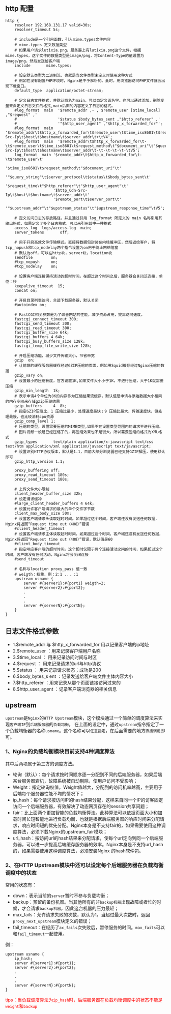 ## http 配置

~~~
http {
    resolver 192.168.131.17 valid=30s;
    resolver_timeout 5s;

    # include是一个引用函数，引入mime.types文件内容
    # mime.types 定义数据类型
    # 如果用户请求lutixia.png，服务器上有lutixia.png这个文件，根据mime.types，这个文件的数据类型是image/png，将Content-Type的值设置为image/png，然后发送给客户端
    include       mime.types;
    
    # 设定默认类型为二进制流，也就是当文件类型未定义时使用这种方式
    # 例如在没有配置PHP环境时，Nginx是不予解析的。此时，用浏览器访问PHP文件就会出现下载窗口。
    default_type  application/octet-stream;

    # 定义日志文件格式，并默认取名为main，可以自定义该名字。也可以通过添加，删除变量来自定义日志文件的格式,main后面的内容定义了日志的格式。
    #log_format  main  '$remote_addr ,- , $remote_user [$time_local] ,"$request" ,'
    #                  '$status $body_bytes_sent ,"$http_referer" ,'
    #                  '"$http_user_agent" ,"$http_x_forwarded_for"';
    #log_format  main  '$remote_addr\t$http_x_forwarded_for\t$remote_user\t$time_iso8601\t$request_method\t"$document_uri"\t"$query_string"\t$server_protocol\t$status\t$body_bytes_sent\t$request_time\t"$http_referer"\t"$http_user_agent"\t$http_Cdn-Src-Ip\t$host\t$hostname\t$server_addr\t+\tV4';
    #log_format  main  '$remote_addr\t$http_x_forwarded_for\t-\t$remote_user\t$time_iso8601\t$request_method\t"$document_uri"\t"$query_string"\t$server_protocol\t$status\t$body_bytes_sent\t$request_time\t"$http_referer"\t"$http_user_agent"\t$http_Cdn-Src-Ip\t$host\t$hostname\t$server_addr\t-\t-\t-\t-\t-\tV5';
    log_format  main '$remote_addr\t$http_x_forwarded_for\t-\t$remote_user\t'
                     '$time_iso8601\t$request_method\t"$document_uri"\t'
                     '"$query_string"\t$server_protocol\t$status\t$body_bytes_sent\t'
                     '$request_time\t"$http_referer"\t"$http_user_agent"\t'
                     '$http_Cdn-Src-Ip\t$host\t$hostname\t$server_addr\t'
                     '$remote_port\t$server_port\t'
                     '"$upstream_addr"\t"$upstream_status"\t"$upstream_response_time"\tV5';

    # 定义访问日志的存放路径，并且通过引用 log_format 所定义的 main 名称引用其输出格式，如果定义了多个日志格式，可以来引用其中一种格式
    access_log  logs/access.log  main;
    server_tokens       off;
    
    # 用于开启高效文件传输模式。直接将数据包封装在内核缓冲区，然后返给客户，将tcp_nopush和tcp_nodelay两个指令设置为on用于防止网络阻塞
    # 默认为off，可以在http块，server块，location块
    sendfile        on;
    #tcp_nopush     on;
    #tcp_nodelay    on;

    # 设置客户端连接保持活动的超时时间。在超过这个时间之后，服务器会关闭该连接，单位：秒
    keepalive_timeout  15;
    concat on;
    
    # 开启目录列表访问，合适下载服务器，默认关闭
    #autoindex on;
    
    # FastCGI相关参数是为了改善网站的性能，减少资源占用，提高访问速度。
    fastcgi_connect_timeout 300;
    fastcgi_send_timeout 300;
    fastcgi_read_timeout 300;
    fastcgi_buffer_size 64k;
    fastcgi_buffers 4 64k;
    fastcgi_busy_buffers_size 128k;
    fastcgi_temp_file_write_size 128k;

    # 开启压缩功能，减少文件传输大小，节省带宽
    gzip  on;
    # 让前端的缓存服务器缓存经过GZIP压缩的页面，例如用Squid缓存经过Nginx压缩的数据
    gzip_vary on;
    # 设置最小的压缩长度，官方设置1K,如果文件大小小于1K，不进行压缩，大于1K就需要压缩
    gzip_min_length  1k;
    # 表示申请4个单位为8K的内存作为压缩结果流缓存，默认值是申请与原始数据大小相同的内存空间来存储gzip压缩结果
    gzip_buffers     4  8k;
    # 指定GZIP压缩比，1 压缩比最小，处理速度最快；9 压缩比最大，传输速度快，但处理最慢，也比较消耗cpu资源
    gzip_comp_level 1;
    # 压缩的类型，设置需要压缩的MIME类型,如果不在设置类型范围内的请求不进行压缩。
    # 图片视频一般是已经压缩了的，再压缩效果也不是很大，所以需要压缩的格式为XML格式
    gzip_types       text/plain application/x-javascript text/css text/htm application/xml application/javascript text/javascript;
    # 设置识别HTTP协议版本，默认是1.1，目前大部分浏览器已经支持GZIP解压，使用默认即可
    gzip_http_version 1.1;
    
    proxy_buffering off;
    proxy_read_timeout 180s;
    proxy_send_timeout 180s;
    
    # 上传文件大小限制
    client_header_buffer_size 32k;
    # 设定请求缓冲
    #large_client_header_buffers 4 64k;
    # 设置允许客户端请求的最大的单个文件字节数
    client_max_body_size 50m;
    # 设置客户端请求头读取超时时间。如果超过这个时间，客户端还没有发送任何数据，Nginx将返回“Request time out（408）”错误
    #client_header_timeout
    # 设置客户端请求主体读取超时时间。如果超过这个时间，客户端还没有发送任何数据，Nginx将返回“Request time out（408）”错误，默认值是60
    #client_body_timeout
    # 指定响应客户端的超时时间。这个超时仅限于两个连接活动之间的时间，如果超过这个时间，客户端没有任何活动，Nginx将会关闭连接
    #send_timeout
    
    # 名称与location proxy_pass 值一致
    # weigth：权重，例：2:1 ... :1
    upstream usname {
        server #{server1}:#{port1} weigth=2;
        server #{server2}:#{port2};
        .
        .
        .
        server #{serverN}:#{portN};
    }
}
~~~


## 日志文件格式参数
* 1.$remote_addr 与 $http_x_forwarded_for 用以记录客户端的ip地址
* 2.$remote_user ：用来记录客户端用户名称 
* 3.$time_local ： 用来记录访问时间与时区
* 4.$request ： 用来记录请求的url与http协议
* 5.$status ： 用来记录请求状态；成功是200
* 6.$body_bytes_s ent ：记录发送给客户端文件主体内容大小
* 7.$http_referer ：用来记录从那个页面链接访问过来的
* 8.$http_user_agent ：记录客户端浏览器的相关信息


## upstream

`upstream`是`Nginx`的`HTTP Upstream`模块，这个模块通过一个简单的调度算法来实现`客户端IP`到`后端服务器`的`负载均衡`。
在上面的设定中，通过`upstream`指令指定了一个负载均衡器的名称`usname`。这个名称可以`任意指定`，在后面需要的地方`直接调用`即可。

### 1、Nginx的负载均衡模块目前支持4种调度算法
其中后两项属于第三方的调度方法。
* 轮询（默认）：每个请求按时间顺序逐一分配到不同的后端服务器，如果后端某台服务器宕机，故障系统被自动剔除，使用户访问不受影响；
* Weight：指定轮询权值，Weight值越大，分配到的访问机率越高，主要用于后端每个服务器性能不均的情况下；
* ip_hash：每个请求按访问IP的hash结果分配，这样来自同一个IP的访客固定访问一个后端服务器，有效解决了动态网页存在的session共享问题；
* fair：比上面两个更加智能的负载均衡算法。此种算法可以依据页面大小和加载时间长短智能地进行负载均衡，也就是根据后端服务器的响应时间来分配请求，响应时间短的优先分配。Nginx本身是不支持fair的，如果需要使用这种调度算法，必须下载Nginx的upstream_fair模块；
* url_hash：按访问url的hash结果来分配请求，使每个url定向到同一个后端服务器，可以进一步提高后端缓存服务器的效率。Nginx本身是不支持url_hash的，如果需要使用这种调度算法，必须安装Nginx 的hash软件包。

### 2、在HTTP Upstream模块中还可以设定每个后端服务器在负载均衡调度中的状态
常用的状态有：
* down：表示当前的`server`暂时不参与负载均衡；
* backup：预留的备份机器。当其他所有的非`backup机器`出现故障或者忙的时候，才会请求`backup机器`，因此这台机器的压力最轻；
* max_fails：允许请求失败的次数，默认为1。当超过最大次数时，返回`proxy_next_upstream`模块定义的错误；
* fail_timeout：在经历了`ax_fails`次失败后，暂停服务的时间。`max_fails`可以和`fail_timeout`一起使用。

例：
~~~
upstream usname {
    ip_hash;
    server #{server1}:#{port1};
    server #{server2}:#{port2};
    .
    .
    .
    server #{serverN}:#{portN};
}
~~~
<font color=red>tips：当负载调度算法为`ip_hash`时，后端服务器在负载均衡调度中的状态不能是`weight`和`backup`</fong>